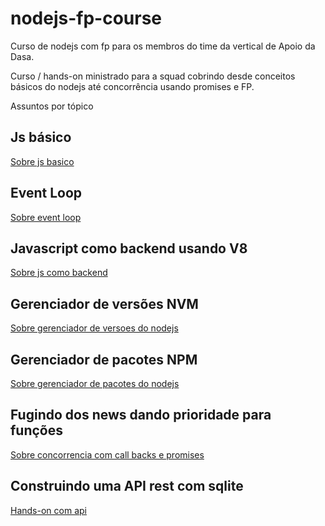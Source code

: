 # nodejs-fp-course

Curso de nodejs com fp para os membros do time da vertical de Apoio da Dasa.

Curso / hands-on ministrado para a squad cobrindo desde conceitos básicos do nodejs até concorrência usando promises e FP.

Assuntos por tópico

## Js básico

[Sobre js basico](https://github.com/joseteodoro/nodejs-fp-course/blob/main/basic.md)

## Event Loop

[Sobre event loop](https://github.com/joseteodoro/nodejs-fp-course/blob/main/event-loop.md)

## Javascript como backend usando V8

[Sobre js como backend](https://github.com/joseteodoro/nodejs-fp-course/blob/main/v8.md)

## Gerenciador de versões NVM

[Sobre gerenciador de versoes do nodejs](https://github.com/joseteodoro/nodejs-fp-course/blob/main/nvm.md)

## Gerenciador de pacotes NPM

[Sobre gerenciador de pacotes do nodejs](https://github.com/joseteodoro/nodejs-fp-course/blob/main/npm.md)

## Fugindo dos news dando prioridade para funções

[Sobre concorrencia com call backs e promises](https://github.com/joseteodoro/nodejs-fp-course/blob/main/promises.md)

## Construindo uma API rest com sqlite

[Hands-on com api](https://github.com/joseteodoro/nodejs-fp-course/blob/main/hands-on-api.md)
